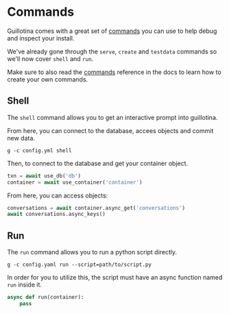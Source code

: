 # Commands

Guillotina comes with a great set of [commands](../../developer/commands.html) you
can use to help debug and inspect your install.

We've already gone through the `serve`, `create` and `testdata` commands so we'll
now cover `shell` and `run`.

Make sure to also read the [commands](../../developer/commands.html) reference in the docs
to learn how to create your own commands.

## Shell

The `shell` command allows you to get an interactive prompt into guillotina.

From here, you can connect to the database, accees objects and commit new data.


```
g -c config.yml shell
```

Then, to connect to the database and get your container object.

```python
txn = await use_db('db')
container = await use_container('container')
```

From here, you can access objects:

```python
conversations = await container.async_get('conversations')
await conversations.async_keys()
```


## Run

The `run` command allows you to run a python script directly.

```
g -c config.yaml run --script=path/to/script.py
```

In order for you to utilize this, the script must have an async function named
`run` inside it.


```python
async def run(container):
    pass
```
